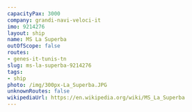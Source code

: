 ```yaml
---
capacityPax: 3000
company: grandi-navi-veloci-it
imo: 9214276
layout: ship
name: MS La Superba
outOfScope: false
routes:
- genes-it-tunis-tn
slug: ms-la-superba-9214276
tags:
- ship
photo: /img/300px-La_Superba.JPG
unknownRoutes: false
wikipediaUrl: https://en.wikipedia.org/wiki/MS_La_Superba
---
```

